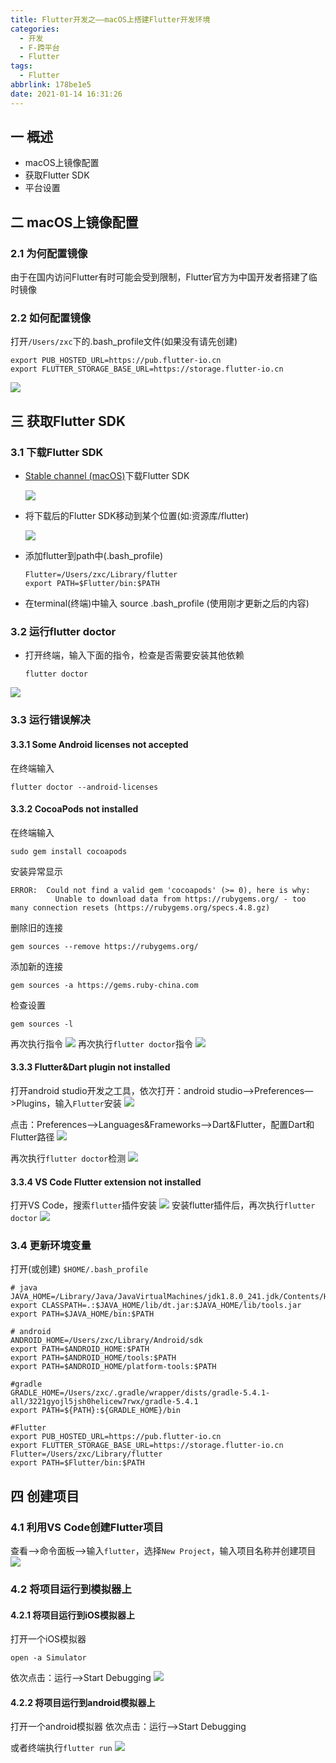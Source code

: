```yaml
---
title: Flutter开发之——macOS上搭建Flutter开发环境
categories:
  - 开发
  - F-跨平台
  - Flutter
tags:
  - Flutter
abbrlink: 178be1e5
date: 2021-01-14 16:31:26
---
```

## 一 概述

* macOS上镜像配置
* 获取Flutter SDK
* 平台设置

<!--more-->

## 二 macOS上镜像配置

### 2.1 为何配置镜像

由于在国内访问Flutter有时可能会受到限制，Flutter官方为中国开发者搭建了临时镜像

### 2.2 如何配置镜像

打开`/Users/zxc`下的.bash_profile文件(如果没有请先创建)

```
export PUB_HOSTED_URL=https://pub.flutter-io.cn
export FLUTTER_STORAGE_BASE_URL=https://storage.flutter-io.cn
```

![][1]

## 三 获取Flutter SDK

### 3.1 下载Flutter SDK

* [Stable channel (macOS)][31]下载Flutter SDK

  ![][2]
  
* 将下载后的Flutter SDK移动到某个位置(如:资源库/flutter)

  ![][3]
  
* 添加flutter到path中(.bash_profile)

  ```
  Flutter=/Users/zxc/Library/flutter
  export PATH=$Flutter/bin:$PATH
  ```
* 在terminal(终端)中输入 source .bash_profile (使用刚才更新之后的内容)

### 3.2 运行flutter doctor

* 打开终端，输入下面的指令，检查是否需要安装其他依赖

  ```
  flutter doctor
  ```
![][4]

### 3.3 运行错误解决

#### 3.3.1 Some Android licenses not accepted

在终端输入

```
flutter doctor --android-licenses
```

#### 3.3.2 **CocoaPods not installed**

在终端输入

```
sudo gem install cocoapods
```

安装异常显示

```
ERROR:  Could not find a valid gem 'cocoapods' (>= 0), here is why:
          Unable to download data from https://rubygems.org/ - too many connection resets (https://rubygems.org/specs.4.8.gz)
```

删除旧的连接

```
gem sources --remove https://rubygems.org/
```

添加新的连接

```
gem sources -a https://gems.ruby-china.com
```

检查设置

```
gem sources -l
```

再次执行指令
![][5]
再次执行`flutter doctor`指令
![][6]

#### 3.3.3 Flutter&Dart plugin not installed

打开android studio开发之工具，依次打开：android studio—>Preferences—>Plugins，输入`Flutter`安装
![][7]

点击：Preferences—>Languages&Frameworks—>Dart&Flutter，配置Dart和Flutter路径
![][8]

再次执行`flutter doctor`检测
![][9]
#### 3.3.4 VS Code Flutter extension not installed

打开VS Code，搜索`flutter`插件安装
![][10]
安装flutter插件后，再次执行`flutter doctor`
![][11]

### 3.4 更新环境变量

打开(或创建) `$HOME/.bash_profile`

```
# java
JAVA_HOME=/Library/Java/JavaVirtualMachines/jdk1.8.0_241.jdk/Contents/Home
export CLASSPATH=.:$JAVA_HOME/lib/dt.jar:$JAVA_HOME/lib/tools.jar
export PATH=$JAVA_HOME/bin:$PATH

# android
ANDROID_HOME=/Users/zxc/Library/Android/sdk 
export PATH=$ANDROID_HOME:$PATH
export PATH=$ANDROID_HOME/tools:$PATH
export PATH=$ANDROID_HOME/platform-tools:$PATH

#gradle
GRADLE_HOME=/Users/zxc/.gradle/wrapper/dists/gradle-5.4.1-all/3221gyojl5jsh0helicew7rwx/gradle-5.4.1
export PATH=${PATH}:${GRADLE_HOME}/bin

#Flutter
export PUB_HOSTED_URL=https://pub.flutter-io.cn
export FLUTTER_STORAGE_BASE_URL=https://storage.flutter-io.cn
Flutter=/Users/zxc/Library/flutter
export PATH=$Flutter/bin:$PATH
```

## 四 创建项目

### 4.1 利用VS Code创建Flutter项目

查看—>命令面板—>输入`flutter`，选择`New Project`，输入项目名称并创建项目
![][12]

### 4.2 将项目运行到模拟器上

#### 4.2.1 将项目运行到iOS模拟器上

打开一个iOS模拟器

```
open -a Simulator
```

依次点击：运行—>Start Debugging
![][13]
#### 4.2.2 将项目运行到android模拟器上

打开一个android模拟器
依次点击：运行—>Start Debugging

或者终端执行`flutter run`
![][14]




[1]:https://fastly.jsdelivr.net/gh/PGzxc/CDN@master/blog-flutter/flutter-mac-pub-host-base-url.png
[2]:https://fastly.jsdelivr.net/gh/PGzxc/CDN@master/blog-flutter/flutter-mac-flutter-sdk.png
[3]:https://fastly.jsdelivr.net/gh/PGzxc/CDN@master/blog-flutter/flutter-mac-flutter-sdk-folder.png
[4]:https://fastly.jsdelivr.net/gh/PGzxc/CDN@master/blog-flutter/flutter-doctor-inspect.png
[5]:https://fastly.jsdelivr.net/gh/PGzxc/CDN@master/blog-flutter/flutter-mac-cocoapods-install-success.png
[6]:https://fastly.jsdelivr.net/gh/PGzxc/CDN@master/blog-flutter/flutter-mac-cocoapods-flutter-doctor.png
[7]:https://fastly.jsdelivr.net/gh/PGzxc/CDN@master/blog-flutter/flutter-mac-as-plugin-flutter-install.png
[8]:https://fastly.jsdelivr.net/gh/PGzxc/CDN@master/blog-flutter/flutter-mac-flutter-dart-config.png
[9]:https://fastly.jsdelivr.net/gh/PGzxc/CDN@master/blog-flutter/flutter-mac-flutter-plugin-doctor.png
[10]:https://fastly.jsdelivr.net/gh/PGzxc/CDN@master/blog-flutter/flutter-mac-vs-code-flutter-install.png
[11]:https://fastly.jsdelivr.net/gh/PGzxc/CDN@master/blog-flutter/flutter-mac-vs-code-flutter-doctor.png
[12]:https://fastly.jsdelivr.net/gh/PGzxc/CDN@master/blog-flutter/flutter-mac-vs-code-create-project.png
[13]:https://fastly.jsdelivr.net/gh/PGzxc/CDN@master/blog-flutter/flutter-project-run-ios.png
[14]:https://fastly.jsdelivr.net/gh/PGzxc/CDN@master/blog-flutter/flutter-project-run-android.png

[31]:https://flutter.dev/docs/development/tools/sdk/releases?tab=macos#macos

